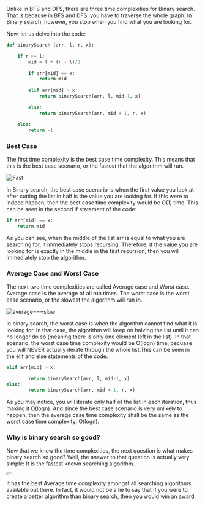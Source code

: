 <!--title={Time Complexity of Binary Search}-->

<!--concepts{Depth First Search}-->

<!--badges={Algorithmns:15, Python: 5}-->

Unlike in BFS and DFS, there are three time complexities for Binary search. That is because in BFS and DFS, you have to traverse the whole graph. In Binary search, however, you stop when you find what you are looking for.

Now, let us delve into the code: 

```python
def binarySearch (arr, l, r, x): 

	if r >= l: 
		mid = l + (r - l)/2
    
		if arr[mid] == x: 
			return mid 
    
		elif arr[mid] > x: 
			return binarySearch(arr, l, mid-1, x)
    
		else: 
			return binarySearch(arr, mid + 1, r, x) 
    
	else: 
		return -1
```

### Best Case

The first time complexity is the best case time complexity. This means that this is the best case scenario, or the fastest that the algorithm will run.

![Fast](https://static1.squarespace.com/static/589a480e2e69cf66eedaa46a/593fc94403596e1c313e8ee2/598b3906be42d699de0e52ed/1502298289126/fast-acting.jpg?format=1500w)

 In Binary search, the best case scenario is when the first value you look at after cutting the list in half is the value you are looking for. If this were to indeed happen, then the best case time complexity would be O(1) time. This can be seen in the second if statement of the code:

```python
if arr[mid] == x: 
	return mid 

```

As you can see, when the middle of the list arr is equal to what you are searching for, it immediately stops recursing. Therefore, if the value you are looking for is exactly in the middle in the first recursion, then you will immediately stop the algorithm.

### Average Case and Worst Case

The next two time complexities are called Average case and Worst case. Average case is the average of all run times. The worst case is the worst case scenario, or the slowest the algorithm will run in. 

![average===slow](https://searchengineland.com/figz/wp-content/seloads/2014/08/speed-slow-snails-ss-1920-800x450.jpg)

In binary search, the worst case is when the algorithm cannot find what it is looking for. In that case, the algorithm will keep on halving the list until it can no longer do so (meaning there is only one element left in the list). In that scenario, the worst case time complexity would be O(logn) time, becuase you will NEVER actually iterate through the whole list.This can be seen in the elif and else statements of the code:

```python
elif arr[mid] > x: 

		return binarySearch(arr, l, mid-1, x) 
else: 
		return binarySearch(arr, mid + 1, r, x)

```

As you may notice, you will iterate only half of the list in each iteration, thus making it O(logn). And since the best case scenario is very unlikely to happen, then the average case time complexity shall be the same as the worst case time complexity: O(logn).

### Why is binary search so good?

Now that we know the time complexities, the next question is what makes binary search so good? Well, the answer to that question is actually very simple: It is the fastest known searching algorithm. 

<img src="https://askdentalgroup.com/wp-content/uploads/2015/08/best-of-the-best.jpg" alt="Best" style="zoom:33%;" />

It has the best Average time complexity amongst all searching algorithms available out there. In fact, it would not be a lie to say that if you were to create a better algorithm than binary search, then you would win an award.

